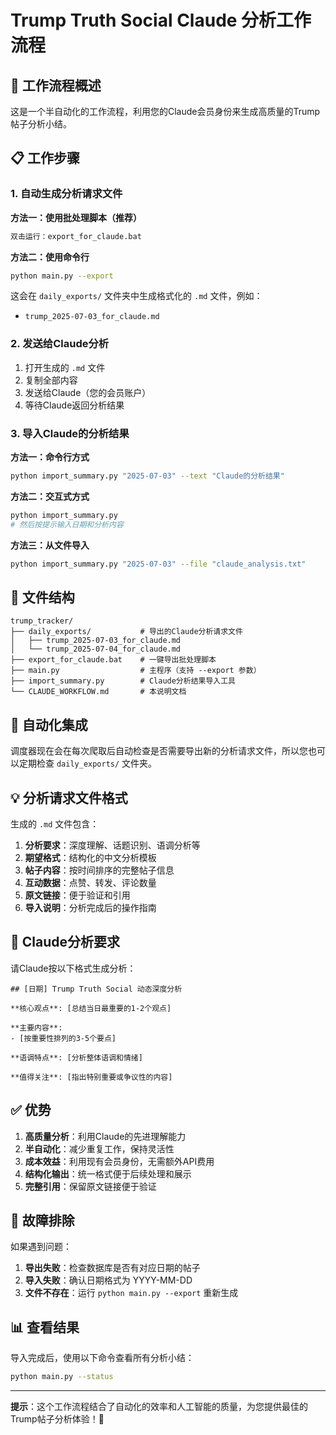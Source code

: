 # Trump Truth Social Claude 分析工作流程

## 🎯 工作流程概述

这是一个半自动化的工作流程，利用您的Claude会员身份来生成高质量的Trump帖子分析小结。

## 📋 工作步骤

### 1. 自动生成分析请求文件

**方法一：使用批处理脚本（推荐）**
```bash
双击运行：export_for_claude.bat
```

**方法二：使用命令行**
```bash
python main.py --export
```

这会在 `daily_exports/` 文件夹中生成格式化的 `.md` 文件，例如：
- `trump_2025-07-03_for_claude.md`

### 2. 发送给Claude分析

1. 打开生成的 `.md` 文件
2. 复制全部内容
3. 发送给Claude（您的会员账户）
4. 等待Claude返回分析结果

### 3. 导入Claude的分析结果

**方法一：命令行方式**
```bash
python import_summary.py "2025-07-03" --text "Claude的分析结果"
```

**方法二：交互式方式**
```bash
python import_summary.py
# 然后按提示输入日期和分析内容
```

**方法三：从文件导入**
```bash
python import_summary.py "2025-07-03" --file "claude_analysis.txt"
```

## 📁 文件结构

```
trump_tracker/
├── daily_exports/           # 导出的Claude分析请求文件
│   ├── trump_2025-07-03_for_claude.md
│   └── trump_2025-07-04_for_claude.md
├── export_for_claude.bat    # 一键导出批处理脚本
├── main.py                  # 主程序（支持 --export 参数）
├── import_summary.py        # Claude分析结果导入工具
└── CLAUDE_WORKFLOW.md       # 本说明文档
```

## 🔄 自动化集成

调度器现在会在每次爬取后自动检查是否需要导出新的分析请求文件，所以您也可以定期检查 `daily_exports/` 文件夹。

## 💡 分析请求文件格式

生成的 `.md` 文件包含：

1. **分析要求**：深度理解、话题识别、语调分析等
2. **期望格式**：结构化的中文分析模板
3. **帖子内容**：按时间排序的完整帖子信息
4. **互动数据**：点赞、转发、评论数量
5. **原文链接**：便于验证和引用
6. **导入说明**：分析完成后的操作指南

## 🎯 Claude分析要求

请Claude按以下格式生成分析：

```
## [日期] Trump Truth Social 动态深度分析

**核心观点**: [总结当日最重要的1-2个观点]

**主要内容**: 
- [按重要性排列的3-5个要点]

**语调特点**: [分析整体语调和情绪]

**值得关注**: [指出特别重要或争议性的内容]
```

## ✅ 优势

1. **高质量分析**：利用Claude的先进理解能力
2. **半自动化**：减少重复工作，保持灵活性
3. **成本效益**：利用现有会员身份，无需额外API费用
4. **结构化输出**：统一格式便于后续处理和展示
5. **完整引用**：保留原文链接便于验证

## 🔧 故障排除

如果遇到问题：

1. **导出失败**：检查数据库是否有对应日期的帖子
2. **导入失败**：确认日期格式为 YYYY-MM-DD
3. **文件不存在**：运行 `python main.py --export` 重新生成

## 📊 查看结果

导入完成后，使用以下命令查看所有分析小结：
```bash
python main.py --status
```

---

**提示**：这个工作流程结合了自动化的效率和人工智能的质量，为您提供最佳的Trump帖子分析体验！🚀 